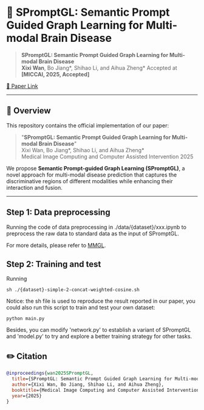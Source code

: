 # 📄 SPromptGL: Semantic Prompt Guided Graph Learning for Multi-modal Brain Disease

> **SPromptGL: Semantic Prompt Guided Graph Learning for Multi-modal Brain Disease**  
> **Xixi Wan**, Bo Jiang\*, Shihao Li, and Aihua Zheng\* 
> Accepted at **[MICCAI, 2025, Accepted]**

[📄 Paper Link]()

---

## 🧠 Overview

This repository contains the official implementation of our paper:

> "**SPromptGL: Semantic Prompt Guided Graph Learning for Multi-modal Brain Disease**"  
> Xixi Wan, Bo Jiang\*, Shihao Li, and Aihua Zheng\*   
> Medical Image Computing and Computer Assisted Intervention 2025


We propose **Semantic Prompt-guided Graph Learning (SPromptGL)**, a novel approach for multi-modal disease prediction that captures the discriminative regions of different modalities while enhancing their interaction and fusion. 

---

## Step 1: Data preprocessing
Running the code of data preprocessing in ./data/{dataset}/xxx.ipynb to preprocess the raw data to standard data as the input of SPromptGL.

For more details, please refer to [MMGL](https://github.com/SsGood/MMGL).

## Step 2: Training and test

Running 
```
sh ./{dataset}-simple-2-concat-weighted-cosine.sh
```

Notice: the sh file is used to reproduce the result reported in our paper, you could also run this script to train and test your own dataset:
```
python main.py
```
Besides, you can modify 'network.py' to establish a variant of SPromptGL and 'model.py' to try and explore a better training strategy for other tasks.



## ✏️ Citation


```BibTeX
@inproceedings{wan2025SPromptGL,
  title={SPromptGL: Semantic Prompt Guided Graph Learning for Multi-modal Brain Disease},
  author={Xixi Wan, Bo Jiang, Shihao Li, and Aihua Zheng},
  booktitle={Medical Image Computing and Computer Assisted Intervention},
  year={2025}
}
```
